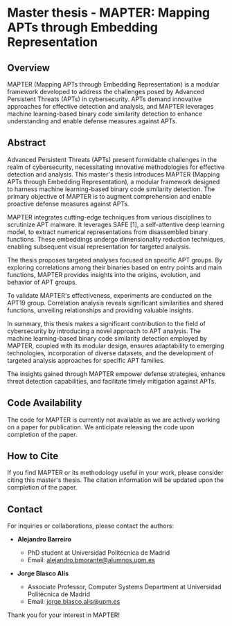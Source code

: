 # Master thesis - MAPTER: Mapping APTs through Embedding Representation

## Overview

MAPTER (Mapping APTs through Embedding Representation) is a modular framework developed to address the challenges posed by Advanced Persistent Threats (APTs) in cybersecurity. APTs demand innovative approaches for effective detection and analysis, and MAPTER leverages machine learning-based binary code similarity detection to enhance understanding and enable defense measures against APTs.

## Abstract

Advanced Persistent Threats (APTs) present formidable challenges in the realm of cybersecurity, necessitating innovative methodologies for effective detection and analysis. This master's thesis introduces MAPTER (Mapping APTs through Embedding Representation), a modular framework designed to harness machine learning-based binary code similarity detection. The primary objective of MAPTER is to augment comprehension and enable proactive defense measures against APTs.

MAPTER integrates cutting-edge techniques from various disciplines to scrutinize APT malware. It leverages SAFE [1], a self-attentive deep learning model, to extract numerical representations from disassembled binary functions. These embeddings undergo dimensionality reduction techniques, enabling subsequent visual representation for targeted analysis.

The thesis proposes targeted analyses focused on specific APT groups. By exploring correlations among their binaries based on entry points and main functions, MAPTER provides insights into the origins, evolution, and behavior of APT groups.

To validate MAPTER's effectiveness, experiments are conducted on the APT19 group. Correlation analysis reveals significant similarities and shared functions, unveiling relationships and providing valuable insights.

In summary, this thesis makes a significant contribution to the field of cybersecurity by introducing a novel approach to APT analysis. The machine learning-based binary code similarity detection employed by MAPTER, coupled with its modular design, ensures adaptability to emerging technologies, incorporation of diverse datasets, and the development of targeted analysis approaches for specific APT families.

The insights gained through MAPTER empower defense strategies, enhance threat detection capabilities, and facilitate timely mitigation against APTs.

## Code Availability

The code for MAPTER is currently not available as we are actively working on a paper for publication. We anticipate releasing the code upon completion of the paper.

## How to Cite

If you find MAPTER or its methodology useful in your work, please consider citing this master's thesis. The citation information will be updated upon the completion of the paper.

## Contact

For inquiries or collaborations, please contact the authors:

- **Alejandro Barreiro**
  - PhD student at Universidad Politécnica de Madrid
  - Email: alejandro.bmorante@alumnos.upm.es

- **Jorge Blasco Alís**
  - Associate Professor, Computer Systems Department at Universidad Politécnica de Madrid
  - Email: jorge.blasco.alis@upm.es

Thank you for your interest in MAPTER!
